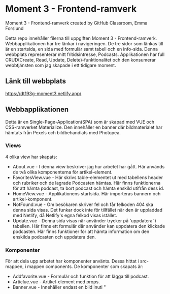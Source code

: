 # Moment 3 - Frontend-ramverk
Moment 3 - Frontend-ramverk created by GitHub Classroom, Emma Forslund

Detta repo innehåller filerna till uppgiften Moment 3 - Frontend-ramverk. Webbapplikationen har tre länkar i navigeringen. De tre sidor som länkas till är en startsida, en sida med formulär samt tabell och en info-sida.
Denna webbplats representerar mitt fritidsintresse, Podcasts. Applikationen har full CRUD(Create, Read, Update, Delete)-funktionalitet och den konsumerar webbtjänsten som jag skapade i ett tidigare moment. 

## Länk till webbplats
https://dt193g-moment3.netlify.app/

## Webbapplikationen 
Detta är en Single-Page-Application(SPA) som är skapad med VUE och CSS-ramverket Materialize. Den innehåller en banner där bildmaterialet har hämtats från Pexels och bildbehandlats med Photopea. 

### Views
4 olika view har skapats:
* About.vue - I denna view beskriver jag hur arbetet har gått. Här används de två olika komponenterna för artikel-element.  
* FavoritesView.vue - Här skrivs table-elementet ut med tabellens header och rubriker och de lagrade Podcasten hämtas. Här finns funktionerna för att hämta podcast, ta bort podcast och hämta enskild utifrån dess id.
* HomeView.vue - Applikationens startsida. Här importeras bannern och artikel-komponent. 
* NotFound.vue - Om besökaren skriver fel och får felkoden 404 ska denna sida visas. Det funkar dock inte för tillfället när den är uppladdad med Netlify, då Netlify's egna felkod visas istället. 
* Update.vue - Denna sida visas när använder trycker på 'uppdatera' i tabellen. Här finns ett formulär där använder kan uppdatera den klickade podcasten. Här finns funktioner för att hämta information om den enskilda podcasten och uppdatera den.

### Komponenter
För att dela upp arbetet har komponenter använts. Dessa hittat i src-mappen, i mappen components. De komponenter som skapats är:
* Addfavorite.vue - Formulär och funktion för att lägga till podcast.
* Articlue.vue - Artikel-element med props.
* Banner.vue - Innehåller endast en bild inuti "<template>"
* Favorite.vue - Komponent för utskrift av podcasts i tabellen. Här skapas knapparna som tar bort en podcast och länkar till uppdatering av enskild podcast
* Footer.vue - Komponent för footer
* Header.vue - Komponent för header. Här importeras RouterLink från vue-router. Innehåller navigeringen. 
* WideArticle.vue - Artikel-element med props. 
  
 

